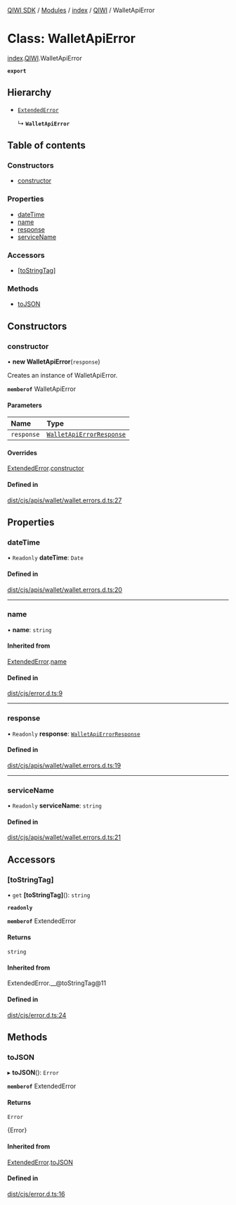 [QIWI SDK](../README.md) / [Modules](../modules.md) / [index](../modules/index.md) / [QIWI](../modules/index.QIWI.md) / WalletApiError

# Class: WalletApiError

[index](../modules/index.md).[QIWI](../modules/index.QIWI.md).WalletApiError

**`export`**

## Hierarchy

- [`ExtendedError`](index._internal_.ExtendedError.md)

  ↳ **`WalletApiError`**

## Table of contents

### Constructors

- [constructor](index.QIWI.WalletApiError.md#constructor)

### Properties

- [dateTime](index.QIWI.WalletApiError.md#datetime)
- [name](index.QIWI.WalletApiError.md#name)
- [response](index.QIWI.WalletApiError.md#response)
- [serviceName](index.QIWI.WalletApiError.md#servicename)

### Accessors

- [[toStringTag]](index.QIWI.WalletApiError.md#[tostringtag])

### Methods

- [toJSON](index.QIWI.WalletApiError.md#tojson)

## Constructors

### constructor

• **new WalletApiError**(`response`)

Creates an instance of WalletApiError.

**`memberof`** WalletApiError

#### Parameters

| Name | Type |
| :------ | :------ |
| `response` | [`WalletApiErrorResponse`](../modules/index.QIWI.md#walletapierrorresponse) |

#### Overrides

[ExtendedError](index._internal_.ExtendedError.md).[constructor](index._internal_.ExtendedError.md#constructor)

#### Defined in

[dist/cjs/apis/wallet/wallet.errors.d.ts:27](https://github.com/AlexXanderGrib/node-qiwi-sdk/blob/87e5174/dist/cjs/apis/wallet/wallet.errors.d.ts#L27)

## Properties

### dateTime

• `Readonly` **dateTime**: `Date`

#### Defined in

[dist/cjs/apis/wallet/wallet.errors.d.ts:20](https://github.com/AlexXanderGrib/node-qiwi-sdk/blob/87e5174/dist/cjs/apis/wallet/wallet.errors.d.ts#L20)

___

### name

• **name**: `string`

#### Inherited from

[ExtendedError](index._internal_.ExtendedError.md).[name](index._internal_.ExtendedError.md#name)

#### Defined in

[dist/cjs/error.d.ts:9](https://github.com/AlexXanderGrib/node-qiwi-sdk/blob/87e5174/dist/cjs/error.d.ts#L9)

___

### response

• `Readonly` **response**: [`WalletApiErrorResponse`](../modules/index.QIWI.md#walletapierrorresponse)

#### Defined in

[dist/cjs/apis/wallet/wallet.errors.d.ts:19](https://github.com/AlexXanderGrib/node-qiwi-sdk/blob/87e5174/dist/cjs/apis/wallet/wallet.errors.d.ts#L19)

___

### serviceName

• `Readonly` **serviceName**: `string`

#### Defined in

[dist/cjs/apis/wallet/wallet.errors.d.ts:21](https://github.com/AlexXanderGrib/node-qiwi-sdk/blob/87e5174/dist/cjs/apis/wallet/wallet.errors.d.ts#L21)

## Accessors

### [toStringTag]

• `get` **[toStringTag]**(): `string`

**`readonly`**

**`memberof`** ExtendedError

#### Returns

`string`

#### Inherited from

ExtendedError.\_\_@toStringTag@11

#### Defined in

[dist/cjs/error.d.ts:24](https://github.com/AlexXanderGrib/node-qiwi-sdk/blob/87e5174/dist/cjs/error.d.ts#L24)

## Methods

### toJSON

▸ **toJSON**(): `Error`

**`memberof`** ExtendedError

#### Returns

`Error`

{Error}

#### Inherited from

[ExtendedError](index._internal_.ExtendedError.md).[toJSON](index._internal_.ExtendedError.md#tojson)

#### Defined in

[dist/cjs/error.d.ts:16](https://github.com/AlexXanderGrib/node-qiwi-sdk/blob/87e5174/dist/cjs/error.d.ts#L16)

